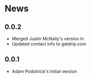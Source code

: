 # News

## 0.0.2

* Merged Justin McNally's version in
* Updated contact info to getdrip.com

## 0.0.1

* Adam Podolnick's initial version
